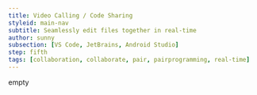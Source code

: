 ```yaml
---
title: Video Calling / Code Sharing
styleid: main-nav
subtitle: Seamlessly edit files together in real-time
author: sunny
subsection: [VS Code, JetBrains, Android Studio]
step: fifth
tags: [collaboration, collaborate, pair, pairprogramming, real-time]
---
```


empty
